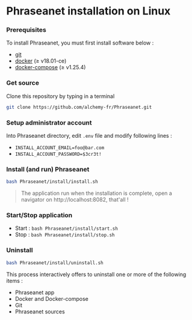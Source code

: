 # Phraseanet installation on Linux

### Prerequisites
To install Phraseanet, you must first install software below :
- [git](https://git-scm.com/download/linux)
- [docker](https://docs.docker.com/get-docker/) (≥ v18.01-ce)
- [docker-compose](https://docs.docker.com/compose/install/) (≥ v1.25.4)

### Get source

Clone this repository by typing in a terminal
```bash
git clone https://github.com/alchemy-fr/Phraseanet.git
```

### Setup administrator account
Into Phraseanet directory, edit `.env` file and modify following lines :
  - `INSTALL_ACCOUNT_EMAIL=foo@bar.com`
  - `INSTALL_ACCOUNT_PASSWORD=$3cr3t!`
  
### Install (and run) Phraseanet
```bash
bash Phraseanet/install/install.sh
```
> The application run when the installation is complete, open a navigator on http://localhost:8082, that'all !
  
### Start/Stop application
  - Start : `bash Phraseanet/install/start.sh`
  - Stop : `bash Phraseanet/install/stop.sh`

### Uninstall
```bash
bash Phraseanet/install/uninstall.sh
```
This process interactively offers to uninstall one or more of the following items :
 - Phraseanet app
 - Docker and Docker-compose
 - Git
 - Phraseanet sources  



